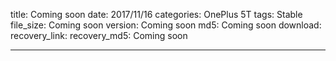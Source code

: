 title: Coming soon
date: 2017/11/16
categories: OnePlus 5T
tags: Stable
file_size: Coming soon
version: Coming soon
md5: Coming soon
download: 
recovery_link: 
recovery_md5: Coming soon

---


